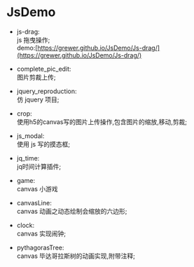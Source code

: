 # JsDemo
- js-drag:  
js 拖曳操作;  
demo:[https://grewer.github.io/JsDemo/Js-drag/](https://grewer.github.io/JsDemo/Js-drag/)

- complete_pic_edit:  
图片剪裁上传;

- jquery_reproduction:  
仿 jquery 项目;

- crop:  
使用h5的canvas写的图片上传操作,包含图片的缩放,移动,剪裁;

- js_modal:  
使用 js 写的摸态框;

- jq_time:  
jq时间计算插件;

- game:  
canvas 小游戏

- canvasLine:  
canvas 动画之动态绘制会缩放的六边形;

- clock:  
canvas 实现闹钟;

- pythagorasTree:  
canvas 毕达哥拉斯树的动画实现,附带注释;
